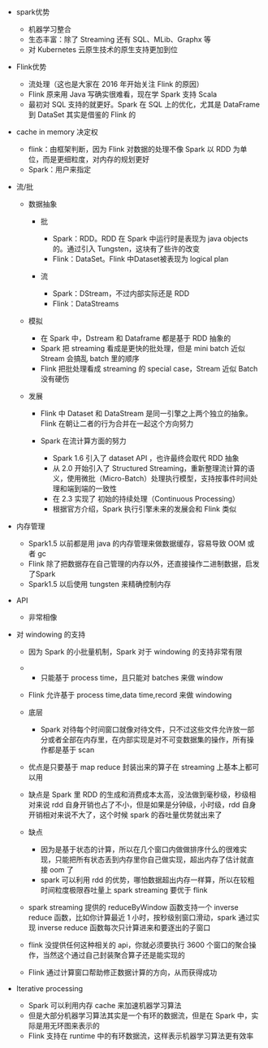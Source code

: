 - spark优势

  - 机器学习整合 
  - 生态丰富：除了 Streaming 还有      SQL、MLib、Graphx 等
  - 对 Kubernetes 云原生技术的原生支持更加到位

- Flink优势

  - 流处理（这也是大家在      2016 年开始关注 Flink 的原因）
  - Flink 原来用 Java 写确实很难看，现在学 Spark 支持 Scala
  - 最初对 SQL 支持的就更好。Spark 在 SQL 上的优化，尤其是 DataFrame 到 DataSet 其实是借鉴的 Flink 的 

- cache in memory 决定权

  - flink：由框架判断，因为 Flink 对数据的处理不像 Spark 以 RDD 为单位，而是更细粒度，对内存的规划更好
  - Spark：用户来指定

- 流/批

  - 数据抽象

    - 批

      - Spark：RDD。RDD 在 Spark 中运行时是表现为 java        objects 的。通过引入 Tungsten，这块有了些许的改变
      - Flink：DataSet。Flink 中Dataset被表现为 logical plan

    - 流

      - Spark：DStream，不过内部实际还是        RDD 
      - Flink：DataStreams

  - 模拟

    - 在 Spark 中，Dstream 和 Dataframe 都是基于 RDD 抽象的
    - Spark 把 streaming 看成是更快的批处理，但是 mini batch 近似 Stream 会搞乱 batch 里的顺序
    - Flink 把批处理看成 streaming 的 special case，Stream 近似 Batch 没有硬伤

  - 发展

    - Flink 中 Dataset 和       DataStream 是同一引擎之上两个独立的抽象。Flink 在朝让二者的行为合并在一起这个方向努力 

    - Spark 在流计算方面的努力

      - Spark 1.6 引入了 dataset API ，也许最终会取代 RDD 抽象
      - 从 2.0 开始引入了 Structured        Streaming，重新整理流计算的语义，使用微批（Micro-Batch）处理执行模型，支持按事件时间处理和端到端的一致性
      - 在 2.3 实现了 初始的持续处理（Continuous        Processing）
      - 根据官方介绍，Spark 执行引擎未来的发展会和 Flink 类似

- 内存管理

  - Spark1.5 以前都是用 java 的内存管理来做数据缓存，容易导致 OOM 或者 gc
  - Flink 除了把数据存在自己管理的内存以外，还直接操作二进制数据，启发了Spark
  - Spark1.5 以后使用 tungsten 来精确控制内存 

- API

  - 非常相像 

- 对 windowing 的支持

  - 因为 Spark 的小批量机制，Spark 对于 windowing 的支持非常有限

  - - 只能基于 process time，且只能对 batches 来做 window

  - Flink 允许基于 process time,data      time,record 来做 windowing

  - 底层

    - Spark 对待每个时间窗口就像对待文件，只不过这些文件允许放一部分或者全部在内存里，在内部实现是对不可变数据集的操作，所有操作都是基于 scan

  - 优点是只要基于 map reduce 封装出来的算子在      streaming 上基本上都可以用

  - 缺点是 Spark 里 RDD      的生成和消费成本太高，没法做到毫秒级，秒级相对来说 rdd 自身开销也占了不小，但是如果是分钟级，小时级，rdd 自身开销相对来说不大了，这个时候      spark 的吞吐量优势就出来了

  - 缺点

    - 因为是基于状态的计算，所以在几个窗口内做做排序什么的很难实现，只能把所有状态丢到内存里你自己做实现，超出内存了估计就直接       oom 了
    - spark 可以利用 rdd       的优势，哪怕数据超出内存一样算，所以在较粗时间粒度极限吞吐量上 spark streaming 要优于 flink

  - spark streaming 提供的      reduceByWindow 函数支持一个 inverse reduce 函数，比如你计算最近 1 小时，按秒级别窗口滑动，spark 通过实现      inverse reduce 函数每次只计算进来和要逐出的子窗口

  - flink 没提供任何这种相关的 api，你就必须要执行      3600 个窗口的聚合操作，当然这个通过自己封装聚合算子还是能实现的

  - Flink 通过计算窗口帮助修正数据计算的方向，从而获得成功

- Iterative processing

  - Spark 可以利用内存 cache 来加速机器学习算法
  - 但是大部分机器学习算法其实是一个有环的数据流，但是在      Spark 中，实际是用无环图来表示的
  - Flink 支持在 runtime      中的有环数据流，这样表示机器学习算法更有效率